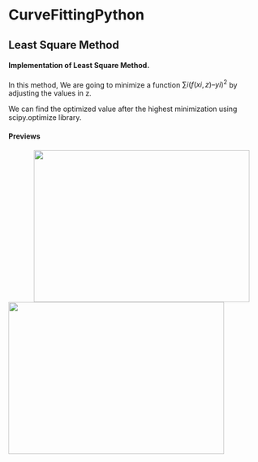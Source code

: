 # CurveFittingPython
## Least Square Method
#### Implementation of Least Square Method.
In this method, We are going to minimize a function $∑i (f(xi , z) – yi )^2$ by adjusting the values in z.

We can find the optimized value after the highest minimization using scipy.optimize library.

#### Previews

<img src="https://user-images.githubusercontent.com/119914594/233109629-d6d81da8-7da6-4b7b-8c6b-be83bf845d96.png" width="425" height="300" hspace="50"/> <img src="https://user-images.githubusercontent.com/119914594/233111233-84ca61ba-1c42-4977-8b42-c4c592f7f9f2.png" width="425" height="300"/>

